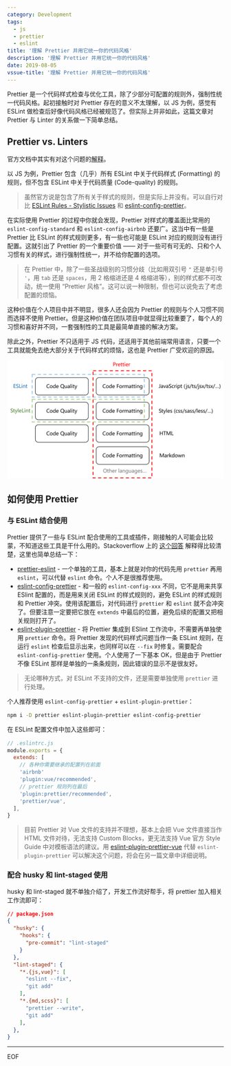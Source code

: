 ```yaml
---
category: Development
tags:
  - js
  - prettier
  - eslint
title: '理解 Prettier 并用它统一你的代码风格'
description: '理解 Prettier 并用它统一你的代码风格'
date: 2019-08-05
vssue-title: '理解 Prettier 并用它统一你的代码风格'
---
```


Prettier 是一个代码样式检查与优化工具，除了少部分可配置的规则外，强制性统一代码风格。起初接触时对 Prettier 存在的意义不太理解，以 JS 为例，感觉有 ESLint 做检查后好像代码风格已经被规范了。但实际上并非如此，这篇文章对 Prettier 与 Linter 的关系做一下简单总结。

<!-- more -->

## Prettier vs. Linters

官方文档中其实有对这个问题的[解释](https://prettier.io/docs/en/comparison.html)。

以 JS 为例，Prettier 包含（几乎）所有 ESLint 中关于代码样式 (Formatting) 的规则，但不包含 ESLint 中关于代码质量 (Code-quality) 的规则。

> 虽然官方说是包含了所有关于样式的规则，但是实际上并没有。可以自行对比 [ESLint Rules - Stylistic Issues](https://eslint.org/docs/rules/#stylistic-issues) 和 [eslint-config-prettier](https://github.com/prettier/eslint-config-prettier/blob/master/index.js)。

在实际使用 Prettier 的过程中你就会发现，Prettier 对样式的覆盖面比常用的 `eslint-config-standard` 和 `eslint-config-airbnb` 还要广。这当中有一些是 Prettier 比 ESLint 的样式规则更多，有一些也可能是 ESLint 对应的规则没有进行配置。这就引出了 Prettier 的一个重要价值 —— 对于一些可有可无的、只和个人习惯有关的样式，进行强制性统一，并不给你配置的选项。

> 在 Prettier 中，除了一些圣战级别的习惯分歧（比如用双引号 `"` 还是单引号 `'`，用 `tab` 还是 `spaces`，用 2 格缩进还是 4 格缩进等），别的样式都不可改动，统一使用 “Prettier 风格”。这可以说一种限制，但也可以说免去了考虑配置的烦恼。

这种价值在个人项目中并不明显，很多人还会因为 Prettier 的规则与个人习惯不同而选择不使用 Prettier。但是这种价值在团队项目中就显得比较重要了，每个人的习惯和喜好并不同，一套强制性的工具是最简单直接的解决方案。

除此之外，Prettier 不只适用于 JS 代码，还适用于其他前端常用语言，只要一个工具就能免去绝大部分关于代码样式的烦恼，这也是 Prettier 广受欢迎的原因。

![Prettier vs. Linters](/assets/img/posts/20190805-prettier-vs-linters.png)

## 如何使用 Prettier

### 与 ESLint 结合使用

Prettier 提供了一些与 ESLint 配合使用的工具或插件，刚接触的人可能会比较蒙，不知道这些工具是干什么用的。Stackoverflow 上的 [这个回答](https://stackoverflow.com/questions/44690308/whats-the-difference-between-prettier-eslint-eslint-plugin-prettier-and-eslint) 解释得比较清楚，这里也简单总结一下：

- [prettier-eslint](https://github.com/prettier/prettier-eslint) - 一个单独的工具，基本上就是对你的代码先用 `prettier` 再用 `eslint`，可以代替 `eslint` 命令。个人不是很推荐使用。
- [eslint-config-prettier](https://github.com/prettier/eslint-config-prettier) - 和一般的 `eslint-config-xxx` 不同，它不是用来共享 ESlint 配置的，而是用来关闭 ESLint 的样式规则的，避免 ESLint 的样式规则和 Prettier 冲突。使用该配置后，对代码进行 `prettier` 和 `eslint` 就不会冲突了。但要注意一定要把它放在 `extends` 中最后的位置，避免后续的配置又把相关规则打开了。
- [eslint-plugin-prettier](https://github.com/prettier/eslint-plugin-prettier) - 将 Prettier 集成到 ESlint 工作流中，不需要再单独使用 `prettier` 命令。将 Prettier 发现的代码样式问题当作一条 ESLint 规则，在运行 `eslint` 检查后显示出来，也同样可以在 `--fix` 时修复。需要配合 `eslint-config-prettier` 使用。个人使用了一下基本 OK，但是由于 Prettier 不像 ESLint 那样是单独的一条条规则，因此错误的显示不是很友好。

> 无论哪种方式，对 ESLint 不支持的文件，还是需要单独使用 `prettier` 进行处理。

个人推荐使用 `eslint-config-prettier` + `eslint-plugin-prettier`：

```sh
npm i -D prettier eslint-plugin-prettier eslint-config-prettier
```

在 ESLint 配置文件中加入这些即可：

```js
// .eslintrc.js
module.exports = {
  extends: [
    // 各种你需要继承的配置列在前面
    'airbnb'
    'plugin:vue/recommended',
    // prettier 规则列在最后
    'plugin:prettier/recommended',
    'prettier/vue',
  ],
}
```

> 目前 Prettier 对 Vue 文件的支持并不理想，基本上会把 Vue 文件直接当作 HTML 文件对待，无法支持 Custom Blocks，更无法支持 Vue 官方 Style Guide 中对模板语法的建议。用 [eslint-plugin-prettier-vue](https://github.com/meteorlxy/eslint-plugin-prettier-vue) 代替 `eslint-plugin-prettier` 可以解决这个问题，将会在另一篇文章中详细说明。

### 配合 husky 和 lint-staged 使用

husky 和 lint-staged 就不单独介绍了，开发工作流好帮手，将 prettier 加入相关工作流即可：

```json
// package.json
{
  "husky": {
    "hooks": {
      "pre-commit": "lint-staged"
    }
  },
  "lint-staged": {
    "*.{js,vue}": [
      "eslint --fix",
      "git add"
    ],
    "*.{md,scss}": [
      "prettier --write",
      "git add"
    ],
  },
}
```

---

EOF

